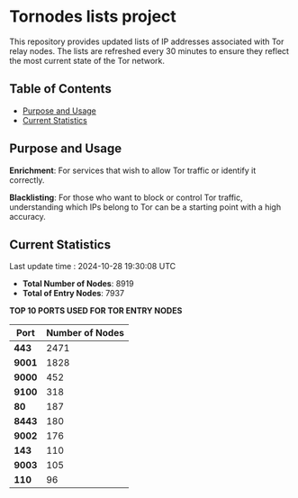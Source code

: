 # Tornodes lists project

This repository provides updated lists of IP addresses associated with Tor relay nodes. The lists are refreshed every 30 minutes to ensure they reflect the most current state of the Tor network.

## Table of Contents

- [Purpose and Usage](#purpose-and-usage)
- [Current Statistics](#current-statistics)


## Purpose and Usage

**Enrichment**: For services that wish to allow Tor traffic or identify it correctly.

**Blacklisting**: For those who want to block or control Tor traffic, understanding which IPs belong to Tor can be a starting point with a high accuracy.

## Current Statistics

Last update time : 2024-10-28 19:30:08 UTC

- **Total Number of Nodes**: 8919
- **Total of Entry Nodes**: 7937

**TOP 10 PORTS USED FOR TOR ENTRY NODES**

| **Port** | **Number of Nodes** |
|------|-----------------|
| **443**   | 2471  |
| **9001**   | 1828  |
| **9000**   | 452  |
| **9100**   | 318  |
| **80**   | 187  |
| **8443**   | 180  |
| **9002**   | 176  |
| **143**   | 110  |
| **9003**   | 105  |
| **110**   | 96  |

